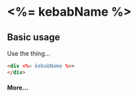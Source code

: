 <h1><%= kebabName %></h1>


<!-- START doctoc generated TOC please keep comment here to allow auto update -->
<!-- DON'T EDIT THIS SECTION, INSTEAD RE-RUN doctoc TO UPDATE -->
<!-- END doctoc generated TOC please keep comment here to allow auto update -->


## Basic usage

Use the thing...

```html
<div <%= kebabName %>>
</div>
```

#### More...

